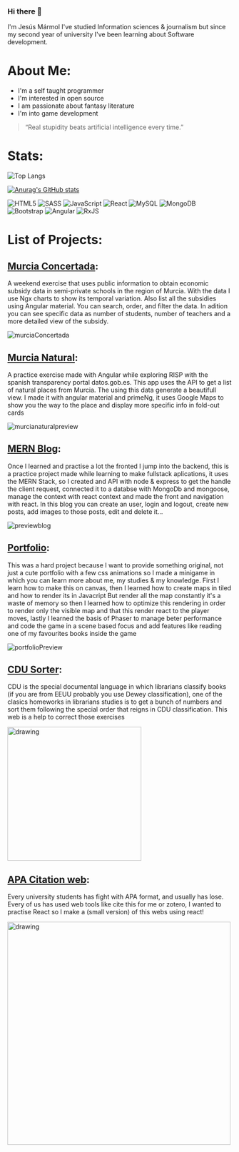 ### Hi there 👋
I'm Jesús Mármol
I've studied Information sciences & journalism but since my second year of university I've been learning about Software development.


# About Me:

- I'm a self taught programmer
- I'm interested in open source
- I am passionate about fantasy literature
- I'm into game development 

> “Real stupidity beats artificial intelligence every time.”

# Stats:
![Top Langs](https://github-readme-stats.vercel.app/api/top-langs/?username=jesusMAes&theme=tokyonight)

[![Anurag's GitHub stats](https://github-readme-stats.vercel.app/api?username=jesusMAes)](https://github.com/anuraghazra/github-readme-stats)

![HTML5](https://img.shields.io/badge/html5-%23E34F26.svg?style=for-the-badge&logo=html5&logoColor=white)
![SASS](https://img.shields.io/badge/SASS-hotpink.svg?style=for-the-badge&logo=SASS&logoColor=white)
![JavaScript](https://img.shields.io/badge/javascript-%23323330.svg?style=for-the-badge&logo=javascript&logoColor=%23F7DF1E)
![React](https://img.shields.io/badge/react-%2320232a.svg?style=for-the-badge&logo=react&logoColor=%2361DAFB)
![MySQL](https://img.shields.io/badge/mysql-%2300f.svg?style=for-the-badge&logo=mysql&logoColor=white)
![MongoDB](https://img.shields.io/badge/MongoDB-%234ea94b.svg?style=for-the-badge&logo=mongodb&logoColor=white)
![Bootstrap](https://img.shields.io/badge/bootstrap-%23563D7C.svg?style=for-the-badge&logo=bootstrap&logoColor=white)
![Angular](https://img.shields.io/badge/angular-%23DD0031.svg?style=for-the-badge&logo=angular&logoColor=white)
![RxJS](https://img.shields.io/badge/rxjs-%23B7178C.svg?style=for-the-badge&logo=reactivex&logoColor=white)




# List of Projects:

## [Murcia Concertada](https://github.com/jesusMAes/murciaConcertada1):
A weekend exercise that uses public information to obtain economic subsidy data in semi-private schools in the region of Murcia. With the data I use Ngx charts to show its temporal variation. Also list all the subsidies using Angular material. You can search, order, and filter the data. In adition you can see specific data as number of students, number of teachers and a more detailed view of the subsidy.

![murciaConcertada](https://user-images.githubusercontent.com/95760152/197410588-d9170c41-4bc6-49c6-802e-b3d1911869ed.gif)


## [Murcia Natural](https://github.com/jesusMAes/Murcia-natural):
A practice exercise made with Angular while exploring RISP with the spanish transparency portal datos.gob.es. This app uses the API to get a list of natural places from Murcia. The using this data generate a beautifull view. I made it with angular material and primeNg, it uses Google Maps to show you the way to the place and display more specific info in fold-out cards

![murcianaturalpreview](https://user-images.githubusercontent.com/95760152/197410270-ed97c6cb-2cd7-478c-afb3-58d7b08106eb.gif)


## [MERN Blog](https://github.com/jesusMAes/fullstackBlog): 
Once I learned and practise a lot the fronted I jump into the backend, this is a practice project made while learning to make fullstack aplications, it uses the MERN Stack, so I created and API with node & express to get the handle the client request, connected it to a databse with MongoDb and mongoose, manage the context with react context and made the front and navigation with react.  In this blog you can create an user, login and logout, create new posts, add images to those posts, edit and delete it...

![previewblog](https://user-images.githubusercontent.com/95760152/188438285-72130ffa-531b-431e-aa5a-d218b9cd9c5d.gif)



## [Portfolio](https://jesusmaes.github.io/myPortfolio/): 
This was a hard project because I want to provide something original, not just a cute portfolio with a few css animations so I made a minigame in which you can learn more about me, my studies & my knowledge. First I learn how to make this on canvas, then I learned how to create maps in tiled and how to render its in Javacript
But render all the map constantly it's a waste of memory so then I learned how to optimize this rendering in order to render only the visible map and that this render react to the player moves, lastly I learned the basis of Phaser to manage beter performance and code the game in a scene based  focus and add features like reading one of my favourites books inside the game


![portfolioPreview](https://user-images.githubusercontent.com/95760152/186515455-a79b29c7-6682-48de-b33d-5ca75d552016.png)

## [CDU Sorter](https://jesusmaes.github.io/learning-frontent-OrdenarNumeroCDU/):

CDU is the special documental language in which librarians classify books (if you are from EEUU probably you use Dewey classification), one of the clasics homeworks in librarians studies is to get a bunch of numbers and sort them following the special order that reigns in CDU classification. This web is a help to correct those exercises

<img src="https://user-images.githubusercontent.com/95760152/186516343-d793dddd-a042-4e60-89fb-d015e321d896.png" alt="drawing" width="300"/>


## [APA Citation web](https://jesusmaes.github.io/citame-esta/):

Every university students has fight with APA format, and usually has lose. Every of us has used web tools like cite this for me or zotero, I wanted to practise React so I make a (small version) of this webs using react!



<img src="https://user-images.githubusercontent.com/95760152/186517023-f7a157c6-1036-4018-9be0-9ab1c1b44f2e.png" alt="drawing" width="500"/>



